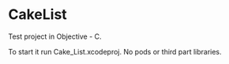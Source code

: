 # CakeList

Test project in Objective - C.

To start it run Cake_List.xcodeproj.
No pods or third part libraries.
